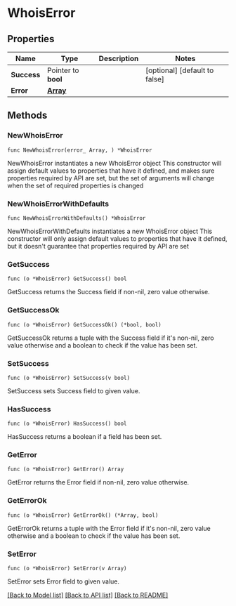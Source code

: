 # WhoisError

## Properties

Name | Type | Description | Notes
------------ | ------------- | ------------- | -------------
**Success** | Pointer to **bool** |  | [optional] [default to false]
**Error** | [**Array**](array.md) |  | 

## Methods

### NewWhoisError

`func NewWhoisError(error_ Array, ) *WhoisError`

NewWhoisError instantiates a new WhoisError object
This constructor will assign default values to properties that have it defined,
and makes sure properties required by API are set, but the set of arguments
will change when the set of required properties is changed

### NewWhoisErrorWithDefaults

`func NewWhoisErrorWithDefaults() *WhoisError`

NewWhoisErrorWithDefaults instantiates a new WhoisError object
This constructor will only assign default values to properties that have it defined,
but it doesn't guarantee that properties required by API are set

### GetSuccess

`func (o *WhoisError) GetSuccess() bool`

GetSuccess returns the Success field if non-nil, zero value otherwise.

### GetSuccessOk

`func (o *WhoisError) GetSuccessOk() (*bool, bool)`

GetSuccessOk returns a tuple with the Success field if it's non-nil, zero value otherwise
and a boolean to check if the value has been set.

### SetSuccess

`func (o *WhoisError) SetSuccess(v bool)`

SetSuccess sets Success field to given value.

### HasSuccess

`func (o *WhoisError) HasSuccess() bool`

HasSuccess returns a boolean if a field has been set.

### GetError

`func (o *WhoisError) GetError() Array`

GetError returns the Error field if non-nil, zero value otherwise.

### GetErrorOk

`func (o *WhoisError) GetErrorOk() (*Array, bool)`

GetErrorOk returns a tuple with the Error field if it's non-nil, zero value otherwise
and a boolean to check if the value has been set.

### SetError

`func (o *WhoisError) SetError(v Array)`

SetError sets Error field to given value.



[[Back to Model list]](../README.md#documentation-for-models) [[Back to API list]](../README.md#documentation-for-api-endpoints) [[Back to README]](../README.md)


